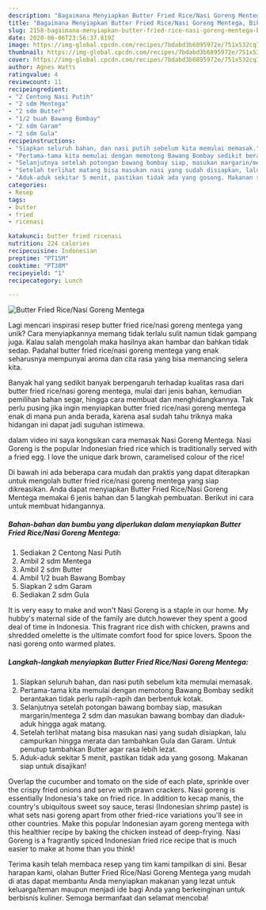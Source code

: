```yaml
---
description: "Bagaimana Menyiapkan Butter Fried Rice/Nasi Goreng Mentega, Bikin Ngiler"
title: "Bagaimana Menyiapkan Butter Fried Rice/Nasi Goreng Mentega, Bikin Ngiler"
slug: 2158-bagaimana-menyiapkan-butter-fried-rice-nasi-goreng-mentega-bikin-ngiler
date: 2020-06-06T23:56:37.819Z
image: https://img-global.cpcdn.com/recipes/7bdabd3b6895972e/751x532cq70/butter-fried-ricenasi-goreng-mentega-foto-resep-utama.jpg
thumbnail: https://img-global.cpcdn.com/recipes/7bdabd3b6895972e/751x532cq70/butter-fried-ricenasi-goreng-mentega-foto-resep-utama.jpg
cover: https://img-global.cpcdn.com/recipes/7bdabd3b6895972e/751x532cq70/butter-fried-ricenasi-goreng-mentega-foto-resep-utama.jpg
author: Agnes Watts
ratingvalue: 4
reviewcount: 11
recipeingredient:
- "2 Centong Nasi Putih"
- "2 sdm Mentega"
- "2 sdm Butter"
- "1/2 buah Bawang Bombay"
- "2 sdm Garam"
- "2 sdm Gula"
recipeinstructions:
- "Siapkan seluruh bahan, dan nasi putih sebelum kita memulai memasak."
- "Pertama-tama kita memulai dengan memotong Bawang Bombay sedikit berantakan tidak perlu rapih-rapih dan berbentuk kotak."
- "Selanjutnya setelah potongan bawang bombay siap, masukan margarin/mentega 2 sdm dan masukan bawang bombay dan diaduk-aduk hingga agak matang."
- "Setelah terlihat matang bisa masukan nasi yang sudah disiapkan, lalu campurkan hingga merata dan tambahkan Gula dan Garam. Untuk penutup tambahkan Butter agar rasa lebih lezat."
- "Aduk-aduk sekitar 5 menit, pastikan tidak ada yang gosong. Makanan siap untuk disajikan!"
categories:
- Resep
tags:
- butter
- fried
- ricenasi

katakunci: butter fried ricenasi 
nutrition: 224 calories
recipecuisine: Indonesian
preptime: "PT15M"
cooktime: "PT38M"
recipeyield: "1"
recipecategory: Lunch

---
```



![Butter Fried Rice/Nasi Goreng Mentega](https://img-global.cpcdn.com/recipes/7bdabd3b6895972e/751x532cq70/butter-fried-ricenasi-goreng-mentega-foto-resep-utama.jpg)

Lagi mencari inspirasi resep butter fried rice/nasi goreng mentega yang unik? Cara menyiapkannya memang tidak terlalu sulit namun tidak gampang juga. Kalau salah mengolah maka hasilnya akan hambar dan bahkan tidak sedap. Padahal butter fried rice/nasi goreng mentega yang enak seharusnya mempunyai aroma dan cita rasa yang bisa memancing selera kita.

Banyak hal yang sedikit banyak berpengaruh terhadap kualitas rasa dari butter fried rice/nasi goreng mentega, mulai dari jenis bahan, kemudian pemilihan bahan segar, hingga cara membuat dan menghidangkannya. Tak perlu pusing jika ingin menyiapkan butter fried rice/nasi goreng mentega enak di mana pun anda berada, karena asal sudah tahu triknya maka hidangan ini dapat jadi suguhan istimewa.

dalam video ini saya kongsikan cara memasak Nasi Goreng Mentega. Nasi Goreng is the popular Indonesian fried rice which is traditionally served with a fried egg. I love the unique dark brown, caramelised colour of the rice!


Di bawah ini ada beberapa cara mudah dan praktis yang dapat diterapkan untuk mengolah butter fried rice/nasi goreng mentega yang siap dikreasikan. Anda dapat menyiapkan Butter Fried Rice/Nasi Goreng Mentega memakai 6 jenis bahan dan 5 langkah pembuatan. Berikut ini cara untuk membuat hidangannya.

<!--inarticleads1-->

##### Bahan-bahan dan bumbu yang diperlukan dalam menyiapkan Butter Fried Rice/Nasi Goreng Mentega:

1. Sediakan 2 Centong Nasi Putih
1. Ambil 2 sdm Mentega
1. Ambil 2 sdm Butter
1. Ambil 1/2 buah Bawang Bombay
1. Siapkan 2 sdm Garam
1. Sediakan 2 sdm Gula


It is very easy to make and won&#39;t Nasi Goreng is a staple in our home. My hubby&#39;s maternal side of the family are dutch.however they spent a good deal of time in Indonesia. This fragrant rice dish with chicken, prawns and shredded omelette is the ultimate comfort food for spice lovers. Spoon the nasi goreng onto warmed plates. 

<!--inarticleads2-->

##### Langkah-langkah menyiapkan Butter Fried Rice/Nasi Goreng Mentega:

1. Siapkan seluruh bahan, dan nasi putih sebelum kita memulai memasak.
1. Pertama-tama kita memulai dengan memotong Bawang Bombay sedikit berantakan tidak perlu rapih-rapih dan berbentuk kotak.
1. Selanjutnya setelah potongan bawang bombay siap, masukan margarin/mentega 2 sdm dan masukan bawang bombay dan diaduk-aduk hingga agak matang.
1. Setelah terlihat matang bisa masukan nasi yang sudah disiapkan, lalu campurkan hingga merata dan tambahkan Gula dan Garam. Untuk penutup tambahkan Butter agar rasa lebih lezat.
1. Aduk-aduk sekitar 5 menit, pastikan tidak ada yang gosong. Makanan siap untuk disajikan!


Overlap the cucumber and tomato on the side of each plate, sprinkle over the crispy fried onions and serve with prawn crackers. Nasi goreng is essentially Indonesia&#39;s take on fried rice. In addition to kecap manis, the country&#39;s ubiquitous sweet soy sauce, terasi (Indonesian shrimp paste) is what sets nasi goreng apart from other fried-rice variations you&#39;ll see in other countries. Make this popular Indonesian ayam goreng mentega with this healthier recipe by baking the chicken instead of deep-frying. Nasi Goreng is a fragrantly spiced Indonesian fried rice recipe that is much easier to make at home than you think! 

Terima kasih telah membaca resep yang tim kami tampilkan di sini. Besar harapan kami, olahan Butter Fried Rice/Nasi Goreng Mentega yang mudah di atas dapat membantu Anda menyiapkan makanan yang lezat untuk keluarga/teman maupun menjadi ide bagi Anda yang berkeinginan untuk berbisnis kuliner. Semoga bermanfaat dan selamat mencoba!
